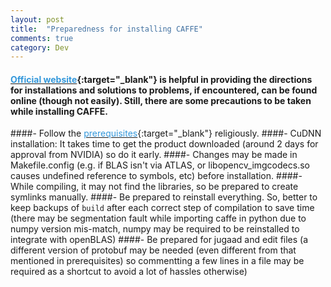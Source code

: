 ```yaml
---
layout: post
title:  "Preparedness for installing CAFFE"
comments: true
category: Dev
---
```


#### [<font color="#3498DB">Official website</font>](http://caffe.berkeleyvision.org/installation.html){:target="_blank"} is helpful in providing the directions for installations and solutions to problems, if encountered, can be found online (though not easily). Still, there are some precautions to be taken while installing CAFFE.

####- Follow the [<font color="#3498DB">prerequisites</font>](http://caffe.berkeleyvision.org/installation.html#prerequisites){:target="_blank"} religiously.
####- CuDNN installation: It takes time to get the product downloaded (around 2 days for approval from NVIDIA) so do it early.
####- Changes may be made in Makefile.config (e.g. if BLAS isn't via ATLAS, or libopencv_imgcodecs.so causes undefined reference to symbols, etc) before installation.
####- While compiling, it may not find the libraries, so be prepared to create symlinks manually.
####- Be prepared to reinstall everything. So, better to keep backups of `build` after each correct step of compilation to save time (there may be segmentation fault while importing caffe in python due to numpy version mis-match, numpy may be required to be reinstalled to integrate with openBLAS)
####- Be prepared for jugaad and edit files (a different version of protobuf may be needed (even different from that mentioned in prerequisites) so commentting a few lines in a file may be required as a shortcut to avoid a lot of hassles otherwise)
